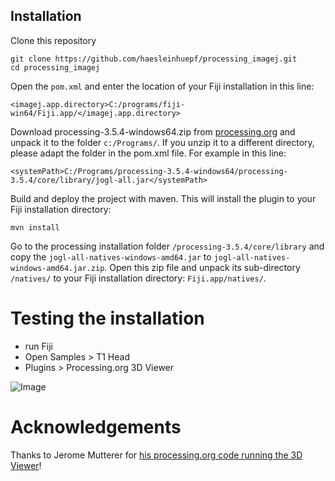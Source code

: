 ## Installation

Clone this repository

```
git clone https://github.com/haesleinhuepf/processing_imagej.git
cd processing_imagej
```

Open the `pom.xml` and enter the location of your Fiji installation in this line:

```
<imagej.app.directory>C:/programs/fiji-win64/Fiji.app/</imagej.app.directory>
```

Download processing-3.5.4-windows64.zip from [processing.org](https://processing.org) and unpack it to the folder `c:/Programs/`. 
If you unzip it to a different directory, please adapt the folder in the pom.xml file. For example in this line:

```
<systemPath>C:/Programs/processing-3.5.4-windows64/processing-3.5.4/core/library/jogl-all.jar</systemPath>
```

Build and deploy the project with maven. This will install the plugin to your Fiji installation directory:

```
mvn install
```

Go to the processing installation folder `/processing-3.5.4/core/library` and 
copy the `jogl-all-natives-windows-amd64.jar` to `jogl-all-natives-windows-amd64.jar.zip`. 
Open this zip file and unpack its sub-directory `/natives/` to your Fiji installation directory: `Fiji.app/natives/`.

# Testing the installation
* run Fiji
* Open Samples > T1 Head
* Plugins > Processing.org 3D Viewer

![Image](https://github.com/haesleinhuepf/processing_imagej/raw/master/images/processing_imagej.gif)

# Acknowledgements
Thanks to Jerome Mutterer for [his processing.org code running the 3D Viewer](https://github.com/mutterer/ImageJ_Processing3D_Viewer/blob/master/ImageJ_Processing3D_Viewer/ImageJ_Processing3D_Viewer.pde)!
